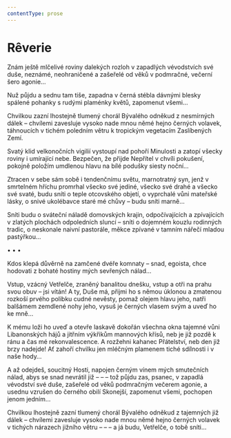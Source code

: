 ```yaml
---
contentType: prose
---
```


# Rêverie

Znám ještě mlčelivé roviny dalekých rozloh v zapadlých vévodstvích své duše, neznámé, neohraničené a zašeřelé od věků v podmračné, večerní šero agonie… 

Nuž půjdu a sednu tam tiše, zapadna v černá stébla dávnými blesky spálené pohanky s rudými plaménky květů, zapomenut všemi… 

Chvilkou zazní lhostejně tlumený chorál Bývalého odněkud z nesmírných dálek – chvílemi zavesluje vysoko nade mnou němé hejno černých volavek, táhnoucích v tichém poledním větru k tropickým vegetacím Zaslíbených Zemí. 

Svatý klid velkonočních vigilií vystoupí nad pohoří Minulosti a zatopí všecky roviny i umírající nebe. Bezpečen, že přijde Nepřítel v chvíli pokušení, pokojně položím umdlenou hlavu na bílé podušky siesty noční… 

Ztracen v sebe sám sobě i tendenčnímu světu, marnotratný syn, jenž v smrtelném hříchu promrhal všecko své jediné, všecko své drahé a všecko své svaté, budu sníti o teple otcovského objetí, o vyprchalé vůni mateřské lásky, o snivé ukolébavce staré mé chůvy – budu sníti marně… 

Sníti budu o sváteční náladě domovských krajin, odpočívajících a zpívajících v zlatých plochách odpoledních sluncí – sníti o dojemném kouzlu rodinných tradic, o neskonale naivní pastorále, měkce zpívané v tamním nářečí mladou pastýřkou…

• • •

Kdos klepá důvěrně na zamčené dvéře komnaty – snad, egoista, chce hodovati z bohaté hostiny mých sevřených nálad… 

Vstup, vzácný Vetřelče, zraněný banalitou dnešku, vstup a otři na prahu svou obuv – jsi vítán! A ty, Duše má, přijmi ho s němou úklonou a zmatenou rozkoší prvého polibku cudné nevěsty, pomaž olejem hlavu jeho, natři balšámem zemdlené nohy jeho, vysuš je černých vlasem svým a uveď ho ke mně… 

K mému loži ho uveď a otevře laskavě dokořán všechna okna tajemné vůni Libanonských hájů a jitřním výkřikům mannových křísů, neb je již pozdě k ránu a čas mé rekonvalescence. A rozžehni kahanec Přátelství, neb den již brzy nadejde! Ať zahoří chvilku jen mléčným plamenem tiché sdílnosti i v naše hody… 

A až odejdeš, soucitný Hosti, napojen černým vínem mých smutečních nálad, abys se snad nevrátil již – – – tož půjdu zas, psanec, v zapadlá vévodství své duše, zašeřelé od věků podmračným večerem agonie, a usednu vzrušen do černého obilí Skonejší, zapomenut všemi, pochopen jenom jedním… 

Chvilkou lhostejně zazní tlumený chorál Bývalého odněkud z tajemných již dálek – chvílemi zavesluje vysoko nade mnou němé hejno černých volavek v tichých nárazech jižního větru – – – a já budu, Vetřelče, o tobě sníti…
